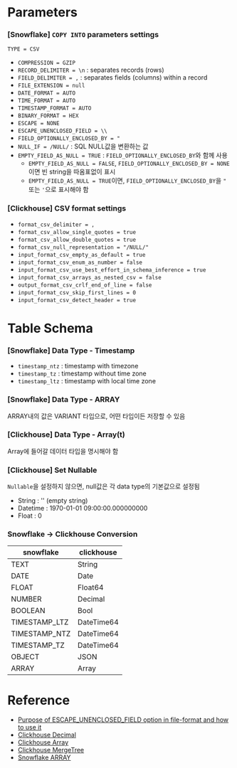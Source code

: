 

# Parameters
### [Snowflake] `COPY INTO` parameters settings 
`TYPE = CSV`

- `COMPRESSION = GZIP` 
- `RECORD_DELIMITER = \n` : separates records (rows)
- `FIELD_DELIMITER = ,` : separates fields (columns) within a record
- `FILE_EXTENSION = null`
- `DATE_FORMAT = AUTO`
- `TIME_FORMAT = AUTO`
- `TIMESTAMP_FORMAT = AUTO`
- `BINARY_FORMAT = HEX`
- `ESCAPE = NONE`
- `ESCAPE_UNENCLOSED_FIELD = \\`
- `FIELD_OPTIONALLY_ENCLOSED_BY = "`
- `NULL_IF = /NULL/` : SQL NULL값을 변환하는 값
- `EMPTY_FIELD_AS_NULL = TRUE` : `FIELD_OPTIONALLY_ENCLOSED_BY`와 함께 사용
    - `EMPTY_FIELD_AS_NULL = FALSE`, `FIELD_OPTIONALLY_ENCLOSED_BY = NONE`이면 빈 string을 따옴표없이 표시
    - `EMPTY_FIELD_AS_NULL = TRUE`이면, `FIELD_OPTIONALLY_ENCLOSED_BY`을 `"` 또는 `'`으로 표시해야 함

### [Clickhouse] CSV format settings
- `format_csv_delimiter = ,`
- `format_csv_allow_single_quotes = true` 
- `format_csv_allow_double_quotes = true`
- `format_csv_null_representation = "/NULL/"`
- `input_format_csv_empty_as_default = true`
- `input_format_csv_enum_as_number = false`
- `input_format_csv_use_best_effort_in_schema_inference = true`
- `input_format_csv_arrays_as_nested_csv = false`
- `output_format_csv_crlf_end_of_line = false`
- `input_format_csv_skip_first_lines = 0`
- `input_format_csv_detect_header = true`

# Table Schema

### [Snowflake] Data Type - Timestamp

- `timestamp_ntz` : timestamp with timezone
- `timestamp_tz` : timestamp without time zone
- `timestamp_ltz` : timestamp with local time zone

### [Snowflake] Data Type - ARRAY
ARRAY내의 값은 VARIANT 타입으로, 어떤 타입이든 저장할 수 있음

### [Clickhouse] Data Type - Array(t)
Array에 들어갈 데이터 타입을 명시해야 함

### [Clickhouse] Set Nullable
`Nullable`을 설정하지 않으면, null값은 각 data type의 기본값으로 설정됨
- String : '' (empty string)
- Datetime : 1970-01-01 09:00:00.000000000
- Float : 0

### Snowflake -> Clickhouse Conversion

|snowflake|clickhouse|
|---------|---|
| TEXT | String |
| DATE | Date |
| FLOAT | Float64 |
| NUMBER | Decimal |
| BOOLEAN | Bool |
| TIMESTAMP_LTZ | DateTime64 |
| TIMESTAMP_NTZ | DateTime64 |
| TIMESTAMP_TZ | DateTime64 |
| OBJECT | JSON |
| ARRAY | Array |

# Reference
- [Purpose of ESCAPE_UNENCLOSED_FIELD option in file-format and how to use it](https://community.snowflake.com/s/article/Use-of-ESCAPE-UNENCLOSED-FIELD-option-in-file-format)
- [Clickhouse Decimal](https://clickhouse.com/docs/en/sql-reference/data-types/decimal)
- [Clickhouse Array](https://clickhouse.com/docs/en/sql-reference/data-types/array#working-with-data-types)
- [Clickhouse MergeTree](https://clickhouse.com/docs/en/engines/table-engines/mergetree-family/mergetree)
- [Snowflake ARRAY](https://docs.snowflake.com/en/sql-reference/data-types-semistructured#label-data-type-variant)